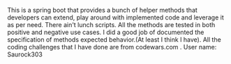 This is a spring boot that provides a bunch of helper methods that developers can extend, play around with implemented code and leverage it as per need. There ain't lunch scripts. All the methods are tested in both positive and negative use cases.
I did a good job of documented the specification of methods expected behavior.(At least I think I have).
All the coding challenges that I have done are from codewars.com . User name: Saurock303
